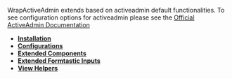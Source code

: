 WrapActiveAdmin extends based on activeadmin default functionalities. To see configuration options for activeadmin please see the [Official ActiveAdmin Documentation](https://activeadmin.info/)

- **[Installation](../README.md)**
- **[Configurations](Configurations.md)**
- **[Extended Components](Extended-Components.md)**
- **[Extended Formtastic Inputs](Extended-Formtastic-Inputs.md)**
- **[View Helpers](View-Helpers.md)**
